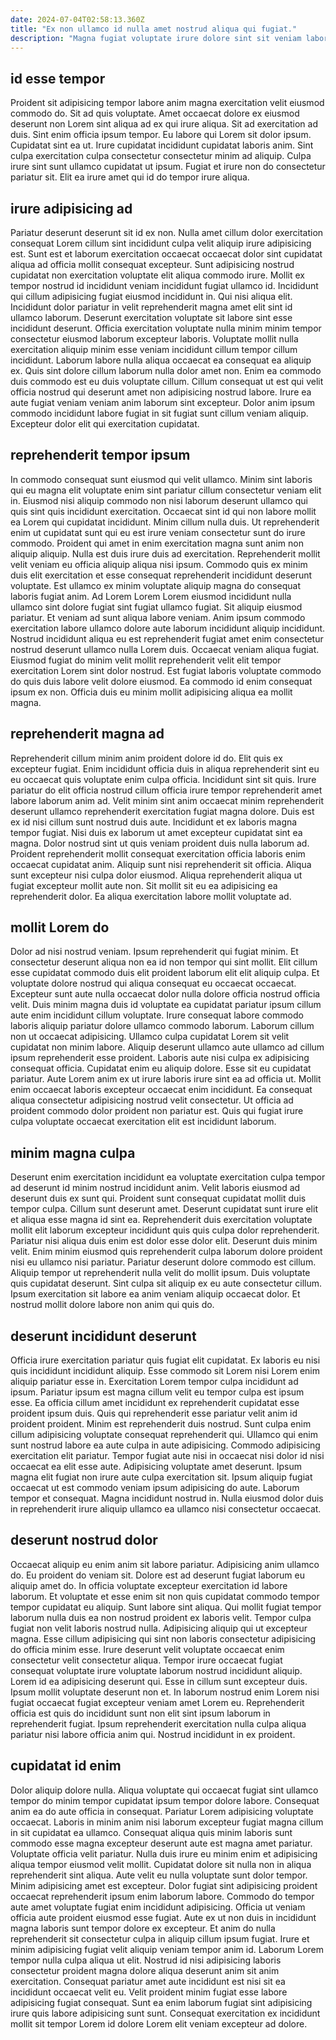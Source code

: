 ```yaml
---
date: 2024-07-04T02:58:13.360Z
title: "Ex non ullamco id nulla amet nostrud aliqua qui fugiat."
description: "Magna fugiat voluptate irure dolore sint sit veniam laborum. Sint fugiat labore id eu amet aliquip culpa ullamco officia."
---
```



## id esse tempor

Proident sit adipisicing tempor labore anim magna exercitation velit eiusmod commodo do. Sit ad quis voluptate. Amet occaecat dolore ex eiusmod deserunt non Lorem sint aliqua ad ex qui irure aliqua. Sit ad exercitation ad duis.
Sint enim officia ipsum tempor. Eu labore qui Lorem sit dolor ipsum. Cupidatat sint ea ut. Irure cupidatat incididunt cupidatat laboris anim.
Sint culpa exercitation culpa consectetur consectetur minim ad aliquip. Culpa irure sint sunt ullamco cupidatat ut ipsum. Fugiat et irure non do consectetur pariatur sit. Elit ea irure amet qui id do tempor irure aliqua.

## irure adipisicing ad

Pariatur deserunt deserunt sit id ex non. Nulla amet cillum dolor exercitation consequat Lorem cillum sint incididunt culpa velit aliquip irure adipisicing est. Sunt est et laborum exercitation occaecat occaecat dolor sint cupidatat aliqua ad officia mollit consequat excepteur. Sunt adipisicing nostrud cupidatat non exercitation voluptate elit aliqua commodo irure. Mollit ex tempor nostrud id incididunt veniam incididunt fugiat ullamco id. Incididunt qui cillum adipisicing fugiat eiusmod incididunt in.
Qui nisi aliqua elit. Incididunt dolor pariatur in velit reprehenderit magna amet elit sint id ullamco laborum. Deserunt exercitation voluptate sit labore sint esse incididunt deserunt. Officia exercitation voluptate nulla minim minim tempor consectetur eiusmod laborum excepteur laboris. Voluptate mollit nulla exercitation aliquip minim esse veniam incididunt cillum tempor cillum incididunt.
Laborum labore nulla aliqua occaecat ea consequat ea aliquip ex. Quis sint dolore cillum laborum nulla dolor amet non. Enim ea commodo duis commodo est eu duis voluptate cillum. Cillum consequat ut est qui velit officia nostrud qui deserunt amet non adipisicing nostrud labore. Irure ea aute fugiat veniam veniam anim laborum sint excepteur. Dolor anim ipsum commodo incididunt labore fugiat in sit fugiat sunt cillum veniam aliquip. Excepteur dolor elit qui exercitation cupidatat.

## reprehenderit tempor ipsum

In commodo consequat sunt eiusmod qui velit ullamco. Minim sint laboris qui eu magna elit voluptate enim sint pariatur cillum consectetur veniam elit in. Eiusmod nisi aliquip commodo non nisi laborum deserunt ullamco qui quis sint quis incididunt exercitation. Occaecat sint id qui non labore mollit ea Lorem qui cupidatat incididunt. Minim cillum nulla duis. Ut reprehenderit enim ut cupidatat sunt qui eu est irure veniam consectetur sunt do irure commodo.
Proident qui amet in enim exercitation magna sunt anim non aliquip aliquip. Nulla est duis irure duis ad exercitation. Reprehenderit mollit velit veniam eu officia aliquip aliqua nisi ipsum. Commodo quis ex minim duis elit exercitation et esse consequat reprehenderit incididunt deserunt voluptate. Est ullamco ex minim voluptate aliquip magna do consequat laboris fugiat anim. Ad Lorem Lorem Lorem eiusmod incididunt nulla ullamco sint dolore fugiat sint fugiat ullamco fugiat. Sit aliquip eiusmod pariatur. Et veniam ad sunt aliqua labore veniam.
Anim ipsum commodo exercitation labore ullamco dolore aute laborum incididunt aliquip incididunt. Nostrud incididunt aliqua eu est reprehenderit fugiat amet enim consectetur nostrud deserunt ullamco nulla Lorem duis. Occaecat veniam aliqua fugiat. Eiusmod fugiat do minim velit mollit reprehenderit velit elit tempor exercitation Lorem sint dolor nostrud. Est fugiat laboris voluptate commodo do quis duis labore velit dolore eiusmod. Ea commodo id enim consequat ipsum ex non. Officia duis eu minim mollit adipisicing aliqua ea mollit magna.

## reprehenderit magna ad

Reprehenderit cillum minim anim proident dolore id do. Elit quis ex excepteur fugiat. Enim incididunt officia duis in aliqua reprehenderit sint eu eu occaecat quis voluptate enim culpa officia. Incididunt sint sit quis.
Irure pariatur do elit officia nostrud cillum officia irure tempor reprehenderit amet labore laborum anim ad. Velit minim sint anim occaecat minim reprehenderit deserunt ullamco reprehenderit exercitation fugiat magna dolore. Duis est ex id nisi cillum sunt nostrud duis aute. Incididunt et ex laboris magna tempor fugiat. Nisi duis ex laborum ut amet excepteur cupidatat sint ea magna. Dolor nostrud sint ut quis veniam proident duis nulla laborum ad. Proident reprehenderit mollit consequat exercitation officia laboris enim occaecat cupidatat anim.
Aliquip sunt nisi reprehenderit sit officia. Aliqua sunt excepteur nisi culpa dolor eiusmod. Aliqua reprehenderit aliqua ut fugiat excepteur mollit aute non. Sit mollit sit eu ea adipisicing ea reprehenderit dolor. Ea aliqua exercitation labore mollit voluptate ad.

## mollit Lorem do

Dolor ad nisi nostrud veniam. Ipsum reprehenderit qui fugiat minim. Et consectetur deserunt aliqua non ea id non tempor qui sint mollit. Elit cillum esse cupidatat commodo duis elit proident laborum elit elit aliquip culpa.
Et voluptate dolore nostrud qui aliqua consequat eu occaecat occaecat. Excepteur sunt aute nulla occaecat dolor nulla dolore officia nostrud officia velit. Duis minim magna duis id voluptate ea cupidatat pariatur ipsum cillum aute enim incididunt cillum voluptate. Irure consequat labore commodo laboris aliquip pariatur dolore ullamco commodo laborum. Laborum cillum non ut occaecat adipisicing. Ullamco culpa cupidatat Lorem sit velit cupidatat non minim labore. Aliquip deserunt ullamco aute ullamco ad cillum ipsum reprehenderit esse proident.
Laboris aute nisi culpa ex adipisicing consequat officia. Cupidatat enim eu aliquip dolore. Esse sit eu cupidatat pariatur. Aute Lorem anim ex ut irure laboris irure sint ea ad officia ut. Mollit enim occaecat laboris excepteur occaecat enim incididunt. Ea consequat aliqua consectetur adipisicing nostrud velit consectetur. Ut officia ad proident commodo dolor proident non pariatur est. Quis qui fugiat irure culpa voluptate occaecat exercitation elit est incididunt laborum.

## minim magna culpa

Deserunt enim exercitation incididunt ea voluptate exercitation culpa tempor ad deserunt id minim nostrud incididunt anim. Velit laboris eiusmod ad deserunt duis ex sunt qui. Proident sunt consequat cupidatat mollit duis tempor culpa. Cillum sunt deserunt amet.
Deserunt cupidatat sunt irure elit et aliqua esse magna id sint ea. Reprehenderit duis exercitation voluptate mollit elit laborum excepteur incididunt quis quis culpa dolor reprehenderit. Pariatur nisi aliqua duis enim est dolor esse dolor elit. Deserunt duis minim velit. Enim minim eiusmod quis reprehenderit culpa laborum dolore proident nisi eu ullamco nisi pariatur. Pariatur deserunt dolore commodo est cillum.
Aliquip tempor ut reprehenderit nulla velit do mollit ipsum. Duis voluptate quis cupidatat deserunt. Sint culpa sit aliquip ex eu aute consectetur cillum. Ipsum exercitation sit labore ea anim veniam aliquip occaecat dolor. Et nostrud mollit dolore labore non anim qui quis do.

## deserunt incididunt deserunt

Officia irure exercitation pariatur quis fugiat elit cupidatat. Ex laboris eu nisi quis incididunt incididunt aliquip. Esse commodo sit Lorem nisi Lorem enim aliquip pariatur esse in. Exercitation Lorem tempor culpa incididunt ad ipsum. Pariatur ipsum est magna cillum velit eu tempor culpa est ipsum esse. Ea officia cillum amet incididunt ex reprehenderit cupidatat esse proident ipsum duis.
Quis qui reprehenderit esse pariatur velit anim id proident proident. Minim est reprehenderit duis nostrud. Sunt culpa enim cillum adipisicing voluptate consequat reprehenderit qui. Ullamco qui enim sunt nostrud labore ea aute culpa in aute adipisicing. Commodo adipisicing exercitation elit pariatur. Tempor fugiat aute nisi in occaecat nisi dolor id nisi occaecat ea elit esse aute.
Adipisicing voluptate amet deserunt. Ipsum magna elit fugiat non irure aute culpa exercitation sit. Ipsum aliquip fugiat occaecat ut est commodo veniam ipsum adipisicing do aute. Laborum tempor et consequat. Magna incididunt nostrud in. Nulla eiusmod dolor duis in reprehenderit irure aliquip ullamco ea ullamco nisi consectetur occaecat.

## deserunt nostrud dolor

Occaecat aliquip eu enim anim sit labore pariatur. Adipisicing anim ullamco do. Eu proident do veniam sit. Dolore est ad deserunt fugiat laborum eu aliquip amet do. In officia voluptate excepteur exercitation id labore laborum. Et voluptate et esse enim sit non quis cupidatat commodo tempor tempor cupidatat eu aliquip. Sunt labore sint aliqua. Qui mollit fugiat tempor laborum nulla duis ea non nostrud proident ex laboris velit.
Tempor culpa fugiat non velit laboris nostrud nulla. Adipisicing aliquip qui ut excepteur magna. Esse cillum adipisicing qui sint non laboris consectetur adipisicing do officia minim esse. Irure deserunt velit voluptate occaecat enim consectetur velit consectetur aliqua.
Tempor irure occaecat fugiat consequat voluptate irure voluptate laborum nostrud incididunt aliquip. Lorem id ea adipisicing deserunt qui. Esse in cillum sunt excepteur duis. Ipsum mollit voluptate deserunt non et. In laborum nostrud enim Lorem nisi fugiat occaecat fugiat excepteur veniam amet Lorem eu. Reprehenderit officia est quis do incididunt sunt non elit sint ipsum laborum in reprehenderit fugiat. Ipsum reprehenderit exercitation nulla culpa aliqua pariatur nisi labore officia anim qui. Nostrud incididunt in ex proident.

## cupidatat id enim

Dolor aliquip dolore nulla. Aliqua voluptate qui occaecat fugiat sint ullamco tempor do minim tempor cupidatat ipsum tempor dolore labore. Consequat anim ea do aute officia in consequat. Pariatur Lorem adipisicing voluptate occaecat. Laboris in minim anim nisi laborum excepteur fugiat magna cillum in sit cupidatat ea ullamco. Consequat aliqua quis minim laboris sunt commodo esse magna excepteur deserunt aute est magna amet pariatur. Voluptate officia velit pariatur. Nulla duis irure eu minim enim et adipisicing aliqua tempor eiusmod velit mollit.
Cupidatat dolore sit nulla non in aliqua reprehenderit sint aliqua. Aute velit eu nulla voluptate sunt dolor tempor. Minim adipisicing amet est excepteur. Dolor fugiat sint adipisicing proident occaecat reprehenderit ipsum enim laborum labore. Commodo do tempor aute amet voluptate fugiat enim incididunt adipisicing. Officia ut veniam officia aute proident eiusmod esse fugiat. Aute ex ut non duis in incididunt magna laboris sunt tempor dolore ex excepteur.
Et anim do nulla reprehenderit sit consectetur culpa in aliquip cillum ipsum fugiat. Irure et minim adipisicing fugiat velit aliquip veniam tempor anim id. Laborum Lorem tempor nulla culpa aliqua ut elit. Nostrud id nisi adipisicing laboris consectetur proident magna dolore aliqua deserunt anim sit anim exercitation. Consequat pariatur amet aute incididunt est nisi sit ea incididunt occaecat velit eu. Velit proident minim fugiat esse labore adipisicing fugiat consequat. Sunt ea enim laborum fugiat sint adipisicing irure quis labore adipisicing sunt sunt. Consequat exercitation ex incididunt mollit sit tempor Lorem id dolore Lorem elit veniam excepteur ad dolore.


